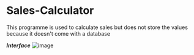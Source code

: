 # Sales-Calculator
This programme is used to calculate sales but does not store the values because it doesn't come with a database

***Interface***
![image](https://github.com/mrrmartin01/Sales-Calculator/assets/141016818/68a19416-378e-4aa5-a840-98d9d3df4bba)
